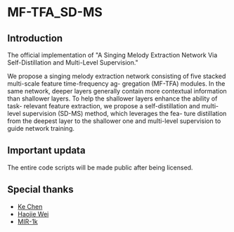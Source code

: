 # MF-TFA_SD-MS
## Introduction
The official implementation of "A Singing Melody Extraction Network Via Self-Distillation and Multi-Level Supervision."

We propose a singing melody extraction network
consisting of five stacked multi-scale feature time-frequency ag-
gregation (MF-TFA) modules. In the same network, deeper layers
generally contain more contextual information than shallower
layers. To help the shallower layers enhance the ability of task-
relevant feature extraction, we propose a self-distillation and
multi-level supervision (SD-MS) method, which leverages the fea-
ture distillation from the deepest layer to the shallower one and
multi-level supervision to guide network training. 

## Important updata
The entire code scripts will be made public after being licensed.

## Special thanks

- [Ke Chen](https://github.com/KnutKeChen)
- [Haojie Wei](https://github.com/Dream-High)
- [MIR-1k]([https://github.com/Dream-High](https://sites.google.com/site/sites/system/errors/WebspaceNotFound?path=%2Funvoicedsoundseparation%2Fmir-1k))
